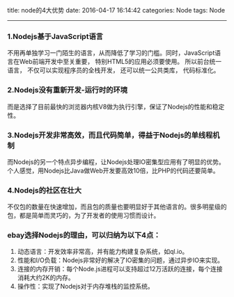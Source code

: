 title: node的4大优势
date: 2016-04-17 16:14:42
categories: Node
tags: Node

---

### 1.Nodejs基于JavaScript语言

不用再单独学习一门陌生的语言，从而降低了学习的门槛。同时，JavaScript语言在Web前端开发中至关重要， 特别HTML5的应用必须要使用。
所以前台统一语言， 不仅可以实现程序员的全栈开发， 还可以统一公共类库， 代码标准化。

<!--more-->

### 2.Nodejs没有重新开发-运行时的环境

而是选择了目前最快的浏览器内核V8做为执行引擎，保证了Nodejs的性能和稳定性。

### 3.Nodejs开发非常高效，而且代码简单，得益于Nodejs的单线程机制

而Nodejs的另一个特点异步编程，让Nodejs处理IO密集型应用有了明显的优势。个人感觉，用Nodejs比Java做Web开发要高效10倍，比PHP的代码还要简单。

### 4.Nodejs的社区在壮大

不仅包的数量在快速增加，而且包的质量也要明显好于其他语言的。很多明星级的包，都是简单而灵巧的，为了开发者的使用习惯而设计。

### ebay选择Nodejs的理由，可以归纳为以下4点：

1. 动态语言：开发效率非常高，并有能力构建复杂系统，如ql.io。
2. 性能和I/O负载：Nodejs非常好的解决了IO密集的问题，通过异步IO来实现。
3. 连接的内存开销：每个Node.js进程可以支持超过12万活跃的连接，每个连接消耗大约2K的内存。
4. 操作性：实现了Nodejs对于内存堆栈的监控系统。


